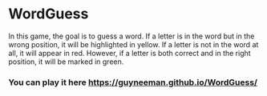 # WordGuess
In this game, the goal is to guess a word. If a letter is in the word but in the wrong position, it will be highlighted in yellow. If a letter is not in the word at all, it will appear in red. However, if a letter is both correct and in the right position, it will be marked in green.


### You can play it here https://guyneeman.github.io/WordGuess/
